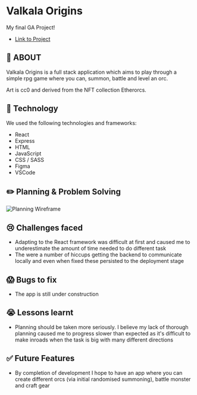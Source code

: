 # Valkala Origins

My final GA Project!

- [Link to Project](#)

##  :pushpin: ABOUT

Valkala Origins is a full stack application which aims to play through a simple rpg game where you can, summon, battle and level an orc.

Art is cc0 and derived from the NFT collection Etherorcs.

## :rocket: Technology

We used the following technologies and frameworks:

- React
- Express
- HTML
- JavaScript
- CSS / SASS
- Figma
- VSCode

## :pencil2: Planning & Problem Solving

![Planning Wireframe](https://i.imgur.com/73n7m5E.png)




## :cry: Challenges faced
- Adapting to the React framework was difficult at first and caused me to underestimate the amount of time needed to do different task 
- The were a number of hiccups getting the backend to communicate locally and even when fixed these persisted to the deployment stage


## :scream: Bugs to fix
- The app is still under construction

## :sob: Lessons learnt
- Planning should be taken more seriously. I believe my lack of thorough planning caused me to progress slower than expected as it's difficult to make inroads when the task is big with many different directions

## :white_check_mark: Future Features
- By completion of development I hope to have an app where you can create different orcs (via initial randomised summoning), battle monster and craft gear
